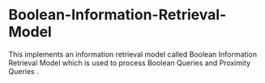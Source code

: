 # Boolean-Information-Retrieval-Model
This implements an information retrieval model called Boolean Information Retrieval Model which is used to process Boolean Queries and Proximity Queries .
